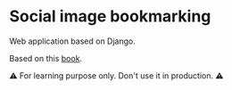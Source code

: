# Social image bookmarking

Web application based on Django.

Based on this [book](https://github.com/PacktPublishing/Django-3-by-Example).

:warning: For learning purpose only. Don't use it in production. ⚠️
